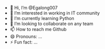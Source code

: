 - 👋 Hi, I’m @Egalong007
- 👀 I’m interested in working in IT community 
- 🌱 I’m currently learning Python
- 💞️ I’m looking to collaborate on any team
- 📫 How to reach me Github 
- 😄 Pronouns: ...
- ⚡ Fun fact: ...

<!---
Egalong007/Egalong007 is a ✨ special ✨ repository because its `README.md` (this file) appears on your GitHub profile.
You can click the Preview link to take a look at your changes.
--->

